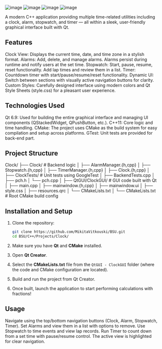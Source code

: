 ![image](https://github.com/user-attachments/assets/fef7169d-1437-4b94-9fa7-eb1b85a241e7)
![image](https://github.com/user-attachments/assets/262ab51b-c9c6-4bcc-b1b3-3f12c49f3e8f)
![image](https://github.com/user-attachments/assets/046869c0-abfc-4747-9d93-a758e84c3518)
![image](https://github.com/user-attachments/assets/ae146cd4-fc6b-45c3-9305-2818b5055190)

A modern C++ application providing multiple time-related utilities including a clock, alarm, stopwatch, and timer — all within a sleek, user-friendly graphical interface built with Qt.

## Features
Clock View: Displays the current time, date, and time zone in a stylish format.
Alarms: Add, delete, and manage alarms. Alarms persist during runtime and notify users at the set time.
Stopwatch: Start, pause, resume, reset functionality. Add lap times and review them in a list.
Timer: Countdown timer with start/pause/resume/reset functionality.
Dynamic UI: Switch between sections with visually active navigation buttons for clarity.
Custom Styles: Carefully designed interface using modern colors and Qt Style Sheets (style.css) for a pleasant user experience.

## Technologies Used

Qt 6.9: Used for building the entire graphical interface and managing UI components (QStackedWidget, QPushButton, etc.).
C++11: Core logic and time handling.
CMake: The project uses CMake as the build system for easy compilation and setup across platforms.
GTest: Unit tests are provided for back-end part.

## Project Structure

Clock/
├── Clock/                        # Backend logic
│   ├── AlarmManager.{h,cpp}
│   ├── Stopwatch.{h,cpp}
│   ├── TimerManager.{h,cpp}
│   ├── Clock.{h,cpp}
│
├── ClockTests/                  # Unit tests using GoogleTest
│   ├── BackendTests.cpp
│   ├── pch.h
│   └── pch.cpp
│
├── QtGUI/ClockGUI/              # GUI code built with Qt
│   ├── main.cpp
│   ├── mainwindow.{h,cpp}
│   ├── mainwindow.ui
│   ├── style.css
│   ├── resources.qrc
│   └── CMakeLists.txt
│
└── CMakeLists.txt               # Root CMake build config

## Installation and Setup

1. Clone the repository:

   ```bash
   git clone https://github.com/MikitaVitkouski/BSU.git
   cd BSU/C++/Projects/Clock/
   ```

2. Make sure you have **Qt** and **CMake** installed.

3. Open **Qt Creator**.

4. Select the **CMakeLists.txt** file from the `QtGUI - ClockGUI` folder (where the code and CMake configuration are located).

5. Build and run the project from Qt Creator.

6. Once built, launch the application to start performing calculations with fractions!

## Usage

Navigate using the top/bottom navigation buttons (Clock, Alarm, Stopwatch, Timer).
Set Alarms and view them in a list with options to remove.
Use Stopwatch to time events and view lap records.
Run Timer to count down from a set time with pause/resume control.
The active view is highlighted for clear navigation.
